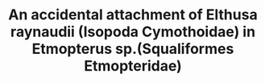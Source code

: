 --- 
abstract: '' 
authors: 
 - E Williams
 -  L Bunkley-Williams
 -  admin
doi: '' 
featured: false 
publication: '*Acta Parasitologica*, NA' 
publication_short: '' 
publishDate: '2010-01-01' 
title: 'An accidental attachment of Elthusa raynaudii (Isopoda  Cymothoidae) in Etmopterus sp.(Squaliformes  Etmopteridae)' 
url_code: '' 
url_dataset: '' 
url_pdf: '' 
url_poster: '' 
url_project: '' 
url_slides: '' 
url_source: '' 
url_video: '' 
---